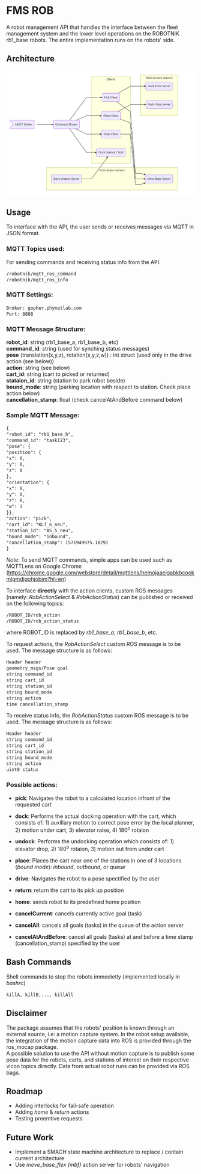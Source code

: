 # **FMS ROB**
A robot management API that handles the interface between the fleet management system and the lower level operations on the ROBOTNIK rb1_base robots. The entire implementation runs on the robots' side.

## **Architecture**


![alt text](img/architecture.png "API Architecture")

## **Usage**

To interface with the API, the user sends or receives messages via MQTT in JSON format.

### **MQTT Topics used:**
For sending commands and receiving status info from the API.
```
/robotnik/mqtt_ros_command  
/robotnik/mqtt_ros_info
```

### **MQTT Settings:**
```
Broker: gopher.phynetlab.com  
Port: 8888
```

### **MQTT Message Structure:**

**robot_id**: string (rb1_base_a, rb1_base_b, etc)  
**command_id**: string (used for synching status messages)  
**pose** (translation(x,y,z), rotation(x,y,z,w)) : int struct (used only in the drive action (see below))  
**action**: string (see below)  
**cart_id**: string (cart to picked or returned)  
**stataion_id**: string (station to park robot beside)  
**bound_mode**: string (parking location with respect to station. Check place action below)  
**cancellation_stamp**: float (check cancelAtAndBefore command below)  


### **Sample MQTT Message:**
```
{
"robot_id": "rb1_base_b",
"command_id": "task123",
"pose": {
"position": {
"x": 0,
"y": 0,
"z": 0
},
"orientation": {
"x": 0,
"y": 0,
"z": 0,
"w": 1
}},
"action": "pick",
"cart_id": "KLT_6_neu",
"station_id": "AS_5_neu",
"bound_mode": "inbound",
"cancellation_stamp": 1571949975.18291
}
```
*Note*: To send MQTT commands, simple apps can be used such as MQTTLens on Google Chrome (https://chrome.google.com/webstore/detail/mqttlens/hemojaaeigabkbcookmlgmdigohjobjm?hl=en)

To interface **directly** with the action clients, custom ROS messages (namely: *RobActionSelect* & *RobActionStatus*) can be published or received on the following topics:
```
/ROBOT_ID/rob_action
/ROBOT_ID/rob_action_status
```
where ROBOT_ID is replaced by *rb1_base_a*, *rb1_base_b*, etc.  
 

To request actions, the *RobActionSelect* custom ROS message is to be used. The message structure is as follows:
```
Header header  
geometry_msgs/Pose goal  
string command_id  
string cart_id  
string station_id  
string bound_mode  
string action  
time cancellation_stamp  
```
To receive status info, the *RobActionStatus* custom ROS message is to be used. The message structure is as follows:
```
Header header  
string command_id  
string cart_id  
string station_id  
string bound_mode  
string action  
uint8 status  
```


### **Possible actions:**

* **pick**: Navigates the robot to a calculated location infront of the requested cart
* **dock**: Performs the actual docking operation with the cart, which consists of: 1) auxillary motion to correct pose error by the local planner, 2) motion under cart, 3) elevator raise, 4) 180<sup>o</sup> rotaion
  
* **undock**: Performs the undocking operation which consists of: 1) elevator drop, 2) 180<sup>o</sup> rotaion, 3) motion out from under cart
* **place**: Places the cart near one of the stations in one of 3 locations (*bound mode*): *inbound*, *outbound*, or *queue*
* **drive**: Navigates the robot to a pose spectified by the user
* **return**: return the cart to its pick up position
* **home**: sends robot to its predefined home position
* **cancelCurrent**: cancels currently active goal (task)
* **cancelAll**: cancels all goals (tasks) in the queue of the action server
* **cancelAtAndBefore**: cancel all goals (tasks) at and before a time stamp (cancellation_stamp) specified by the user

## **Bash Commands**

Shell commands to stop the robots immedietly (implemented locally in *bashrc*)
```
killA, killB,..., killAll
```

## **Disclaimer**

The package assumes that the robots' position is known through an external source, i.e: a motion capture system. In the robot setup available, the integration of the motion capture data into ROS is provided through the ros_mocap package.  
A possible solution to use the API without motion capture is to publish some pose data for the robots, carts, and stations of interest on their respective vicon topics directly. Data from actual robot runs can be provided via ROS bags.

## **Roadmap**

* Adding interlocks for fail-safe operation
* Adding *home* & *return* actions
* Testing preemtive requests

## **Future Work**

* Implement a SMACH state machine architecture to replace / contain current architecture
* Use *move_base_flex (mbf)* action server for robots' navigation



